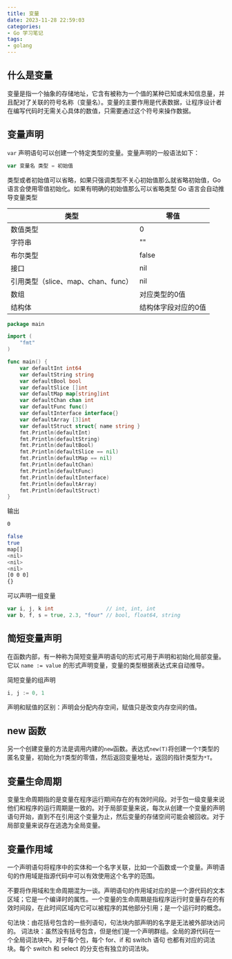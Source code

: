 ```yaml
---
title: 变量
date: 2023-11-28 22:59:03
categories:
- Go 学习笔记
tags:
- golang
---
```


## 什么是变量

变量是指一个抽象的存储地址，它含有被称为一个值的某种已知或未知信息量，并且配对了关联的符号名称（变量名）。变量的主要作用是代表数据，让程序设计者在编写代码时无需关心具体的数值，只需要通过这个符号来操作数据。

## 变量声明

`var` 声明语句可以创建一个特定类型的变量。变量声明的一般语法如下：

```go
var 变量名 类型 = 初始值
```

类型或者初始值可以省略，如果只强调类型不关心初始值那么就省略初始值，Go 语言会使用零值初始化。如果有明确的初始值那么可以省略类型 Go 语言会自动推导变量类型

|类型|零值|
|-----|------|
|数值类型|0|
|字符串|""|
|布尔类型|false|
|接口|nil|
|引用类型（slice、map、chan、func）|nil|
|数组|对应类型的0值|
|结构体|结构体字段对应的0值|

```go
package main

import (
	"fmt"
)

func main() {
	var defaultInt int64
	var defaultString string
	var defaultBool bool
	var defaultSlice []int
	var defaultMap map[string]int
	var defaultChan chan int
	var defaultFunc func()
	var defaultInterface interface{}
	var defaultArray [3]int
	var defaultStruct struct{ name string }
	fmt.Println(defaultInt)
	fmt.Println(defaultString)
	fmt.Println(defaultBool)
	fmt.Println(defaultSlice == nil)
	fmt.Println(defaultMap == nil)
	fmt.Println(defaultChan)
	fmt.Println(defaultFunc)
	fmt.Println(defaultInterface)
	fmt.Println(defaultArray)
	fmt.Println(defaultStruct)
}

```

输出

```bash
0

false
true
map[]
<nil>
<nil>
<nil>
[0 0 0]
{}
```

可以声明一组变量

```go
var i, j, k int                 // int, int, int
var b, f, s = true, 2.3, "four" // bool, float64, string
```

## 简短变量声明

在函数内部，有一种称为简短变量声明语句的形式可用于声明和初始化局部变量。它以 `name := value` 的形式声明变量，变量的类型根据表达式来自动推导。

简短变量的组声明

```go
i, j := 0, 1
```

声明和赋值的区别：声明会分配内存空间，赋值只是改变内存空间的值。


## new 函数

另一个创建变量的方法是调用内建的`new`函数。表达式`new(T)`将创建一个`T`类型的匿名变量，初始化为`T`类型的零值，然后返回变量地址，返回的指针类型为`*T`。

## 变量生命周期

变量生命周期指的是变量在程序运行期间存在的有效时间段。对于包一级变量来说他们和程序的运行周期是一致的。对于局部变量来说，每次从创建一个变量的声明语句开始，直到不在引用这个变量为止，然后变量的存储空间可能会被回收。对于局部变量来说存在逃逸为全局变量。

## 变量作用域

一个声明语句将程序中的实体和一个名字关联，比如一个函数或一个变量。声明语句的作用域是指源代码中可以有效使用这个名字的范围。

不要将作用域和生命周期混为一谈。声明语句的作用域对应的是一个源代码的文本区域；它是一个编译时的属性。一个变量的生命周期是指程序运行时变量存在的有效时间段，在此时间区域内它可以被程序的其他部分引用；是一个运行时的概念。

句法块：由花括号包含的一些列语句，句法块内部声明的名字是无法被外部块访问的。
词法块：虽然没有括号包含，但是他们是一个声明群组。全局的源代码在一个全局词法块中。对于每个包，每个 for、if 和 switch 语句 也都有对应的词法块。每个 switch 和 select 的分支也有独立的词法块。